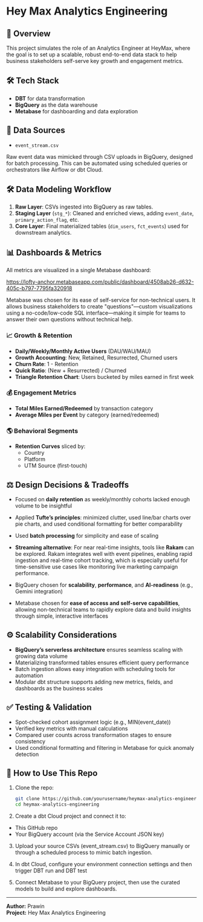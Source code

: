# Hey Max Analytics Engineering

## 📌 Overview
This project simulates the role of an Analytics Engineer at HeyMax, where the goal is to set up a scalable, robust end-to-end data stack to help business stakeholders self-serve key growth and engagement metrics.

## 🛠️ Tech Stack
- **DBT** for data transformation
- **BigQuery** as the data warehouse
- **Metabase** for dashboarding and data exploration

## 📂 Data Sources
- `event_stream.csv`
  
Raw event data was mimicked through CSV uploads in BigQuery, designed for batch processing. This can be automated using scheduled queries or orchestrators like Airflow or dbt Cloud.

## 🛠️ Data Modeling Workflow
1. **Raw Layer**: CSVs ingested into BigQuery as raw tables.
2. **Staging Layer** (`stg_*`): Cleaned and enriched views, adding `event_date`, `primary_action_flag`, etc.
3. **Core Layer**: Final materialized tables (`dim_users`, `fct_events`) used for downstream analytics.

## 📊 Dashboards & Metrics
All metrics are visualized in a single Metabase dashboard:

https://lofty-anchor.metabaseapp.com/public/dashboard/4508ab26-d632-405c-b797-7795fa320918 

Metabase was chosen for its ease of self-service for non-technical users. It allows business stakeholders to create "questions"—custom visualizations using a no-code/low-code SQL interface—making it simple for teams to answer their own questions without technical help.

### 📈 Growth & Retention
- **Daily/Weekly/Monthly Active Users** (DAU/WAU/MAU)
- **Growth Accounting**: New, Retained, Resurrected, Churned users
- **Churn Rate**: 1 - Retention
- **Quick Ratio**: (New + Resurrected) / Churned
- **Triangle Retention Chart**: Users bucketed by miles earned in first week

### 💰 Engagement Metrics
- **Total Miles Earned/Redeemed** by transaction category
- **Average Miles per Event** by category (earned/redeemed)

### 🌎 Behavioral Segments
- **Retention Curves** sliced by:
  - Country
  - Platform
  - UTM Source (first-touch)

## ⚖️ Design Decisions & Tradeoffs
- Focused on **daily retention** as weekly/monthly cohorts lacked enough volume to be insightful
- Applied **Tufte’s principles**: minimized clutter, used line/bar charts over pie charts, and used conditional formatting for better comparability

- Used **batch processing** for simplicity and ease of scaling
- **Streaming alternative**: For near real-time insights, tools like **Rakam** can be explored. Rakam integrates well with event pipelines, enabling rapid ingestion and real-time cohort tracking, which is especially useful for time-sensitive use cases like monitoring live marketing campaign performance.
- BigQuery chosen for **scalability**, **performance**, and **AI-readiness** (e.g., Gemini integration)
- Metabase chosen for **ease of access and self-serve capabilities**, allowing non-technical teams to rapidly explore data and build insights through simple, interactive interfaces

## ⚙️ Scalability Considerations
- **BigQuery’s serverless architecture** ensures seamless scaling with growing data volume
- Materializing transformed tables ensures efficient query performance
- Batch ingestion allows easy integration with scheduling tools for automation
- Modular dbt structure supports adding new metrics, fields, and dashboards as the business scales

## ✅ Testing & Validation
- Spot-checked cohort assignment logic (e.g., MIN(event_date))
- Verified key metrics with manual calculations
- Compared user counts across transformation stages to ensure consistency
- Used conditional formatting and filtering in Metabase for quick anomaly detection

## 🚀 How to Use This Repo
1. Clone the repo:
   ```bash
   git clone https://github.com/yourusername/heymax-analytics-engineering.git
   cd heymax-analytics-engineering
   ```

2. Create a dbt Cloud project and connect it to:
  - This GitHub repo
  - Your BigQuery account (via the Service Account JSON key)

3. Upload your source CSVs (event_stream.csv) to BigQuery manually or through a scheduled process to mimic batch ingestion.

4. In dbt Cloud, configure your environment connection settings and then trigger DBT run and DBT test

5. Connect Metabase to your BigQuery project, then use the curated models to build and explore dashboards.


---
**Author:** Prawin  
**Project:** Hey Max Analytics Engineering
